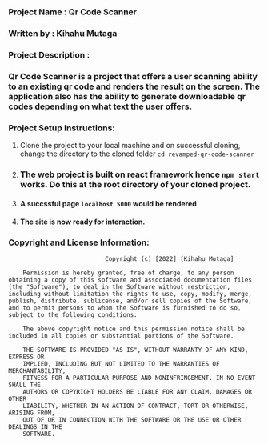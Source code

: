 ### Project Name : Qr Code Scanner

### Written by : Kihahu Mutaga

### Project Description :
### Qr Code Scanner is a project that offers a user scanning ability to an existing qr code and renders the result on the screen. The application also has the ability to generate downloadable qr codes depending on what text the user offers.

### Project Setup Instructions:
1.  Clone the project to your local machine and on successful cloning, change the directory to the cloned folder 
   `cd revamped-qr-code-scanner`

2.  ### The web project is built on react framework hence `npm start` works. Do this at the root directory of your cloned project.

3.  #### A succssful page `localhost 5000` would be rendered

4.  #### The site is now ready for interaction.
   
### Copyright and License Information:

                               Copyright (c) [2022] [Kihahu Mutaga]

        Permission is hereby granted, free of charge, to any person obtaining a copy of this software and associated documentation files (the "Software"), to deal in the Software without restriction, including without limitation the rights to use, copy, modify, merge, publish, distribute, sublicense, and/or sell copies of the Software, and to permit persons to whom the Software is furnished to do so, subject to the following conditions:

        The above copyright notice and this permission notice shall be included in all copies or substantial portions of the Software.

        THE SOFTWARE IS PROVIDED "AS IS", WITHOUT WARRANTY OF ANY KIND, EXPRESS OR
        IMPLIED, INCLUDING BUT NOT LIMITED TO THE WARRANTIES OF MERCHANTABILITY,
        FITNESS FOR A PARTICULAR PURPOSE AND NONINFRINGEMENT. IN NO EVENT SHALL THE
        AUTHORS OR COPYRIGHT HOLDERS BE LIABLE FOR ANY CLAIM, DAMAGES OR OTHER
        LIABILITY, WHETHER IN AN ACTION OF CONTRACT, TORT OR OTHERWISE, ARISING FROM,
        OUT OF OR IN CONNECTION WITH THE SOFTWARE OR THE USE OR OTHER DEALINGS IN THE
        SOFTWARE.
